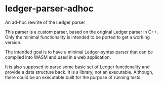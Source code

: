 # ledger-parser-adhoc
An ad-hoc rewrite of the Ledger parser

This parser is a custom parser, based on the original Ledger parser in C++. Only the minimal functionality is intended to be ported to get a working version.

The intended goal is to have a minimal Ledger-syntax parser that can be compiled into WASM and used in a web application.

It is also supposed to parse some basic set of Ledger functionality and provide a data structure back. It is a library, not an executable. Although, there could be an executable built for the purpose of running tests.
